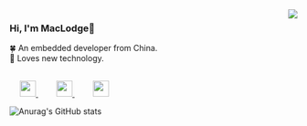 <img align="right" src="https://github-readme-stats.vercel.app/api?username=EchoHeim&show_icons=true&icon_color=805AD5&text_color=5cb3cc&bg_color=ffffff&hide_title=true" />

<p align="left">
  <h3> Hi, I'm MacLodge👋 </h3>
  <font>🍀 An embedded developer from China.</font>
  <br>
  <font>🎐 Loves new technology.</font>
  <br><br>
  
  &emsp;
  <a href="https://shilong.js.org/" target="_blank">
    <img src="https://cdn.jsdelivr.net/gh/EchoHeim/Astapb/docs/images/icons8-launchpad.svg" width="28px"/>
  </a> 
  &emsp;&emsp;
  <a href="https://blog.csdn.net/hsl416604093" target="_blank">
    <img src="https://cdn.jsdelivr.net/gh/EchoHeim/Astapb/docs/images/icons8-csdn.svg" width="28px"/>
  </a>
  &emsp;&emsp;
  <a href= "https://mp.weixin.qq.com/s?__biz=MzA5NzQ4Mzg4Mw==&mid=2247484765&idx=1&sn=4151c0b331174f98ebcb7fa76be37bd0&chksm=90a16859a7d6e14ff2abe8205aee81f03da1d9b870eaa64f1785afbc029902bf782e9921d85b&token=1940166833&lang=zh_CN#rd" target="_blank">
    <img src="https://cdn.jsdelivr.net/gh/EchoHeim/Astapb/docs/images/icons8-wechat.svg" width="28px"/>
  </a>
  <br>
</p>

![Anurag's GitHub stats](https://github-readme-stats.vercel.app/api?EchoHeim=anuraghazra&show_icons=true&theme=radical)
